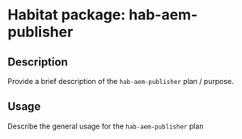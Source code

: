 # Habitat package: hab-aem-publisher

## Description

Provide a brief description of the `hab-aem-publisher` plan / purpose.

## Usage

Describe the general usage for the `hab-aem-publisher` plan
